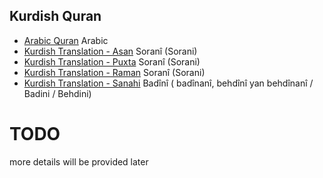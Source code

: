 ## Kurdish Quran

* [Arabic Quran](https://github.com/dolanskurd/quran_kurdish/blob/master/txt/quran_arabic.txt) Arabic
* [Kurdish Translation - Asan](https://github.com/dolanskurd/quran_kurdish/blob/master/txt/translation_asan.txt) Soranî (Sorani)
* [Kurdish Translation - Puxta](https://github.com/dolanskurd/quran_kurdish/blob/master/txt/translation_puxta.txt) Soranî (Sorani)
* [Kurdish Translation - Raman](https://github.com/dolanskurd/quran_kurdish/blob/master/txt/translation_raman.txt) Soranî (Sorani)
* [Kurdish Translation - Sanahi](https://github.com/dolanskurd/quran_kurdish/blob/master/txt/translation_sanahi.txt) Badînî ( badînanî, behdînî yan behdînanî / Badini / Behdini)

# TODO
more details will be provided later
